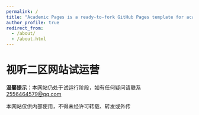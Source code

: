 ```yaml
---
permalink: /
title: "Academic Pages is a ready-to-fork GitHub Pages template for academic personal websites"
author_profile: true
redirect_from: 
  - /about/
  - /about.html
---
```


# 视听二区网站试运营

**温馨提示**：本网站仍处于试运行阶段，如有任何疑问请联系[2556464579@qq.com](mailto:2556464579@qq.com) 

本网站仅供内部使用，不得未经许可转载、转发或外传
